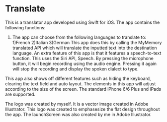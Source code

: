 # Translate
This is a translator app developed using Swift for iOS.
The app contains the following functions:
1) The app can choose from the following languages to translate to:
  1)French
  2)Italian
  3)German
This app does this by calling the MyMemory translated API which will translate the inputted text into the destination language.
An extra feature of this app is that it features a speech-to-text function. This uses the Siri API, Speech. By pressing the microphone button, it will begin recording using the audio engine. Pressing it again will stop the recording and display the spoken dialect to type.

This app also shows off different features such as hiding the keyboard, clearing the text field and auto layout. The elements in this app will adjust according to the size of the screen. The standard iPhone 6/6 Plus and iPads are supported.

The logo was created by myself. It is a vector image created in Adobe Illustrator. This logo was created to emphasesize the flat design throughout the app. The launchScreen was also created by me in Adobe Illustrator.
